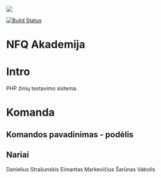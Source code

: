![](https://avatars0.githubusercontent.com/u/4995607?v=3&s=100)

[![Build Status](https://travis-ci.org/nfqakademija/podelis.svg?branch=master)](https://travis-ci.org/nfqakademija/podelis)

NFQ Akademija
============

# Intro

PHP žinių testavimo sistema.

# Komanda

## Komandos pavadinimas - podėlis

## Nariai

Danielius Strašunskis
Eimantas Markevičius
Šarūnas Vabolis


